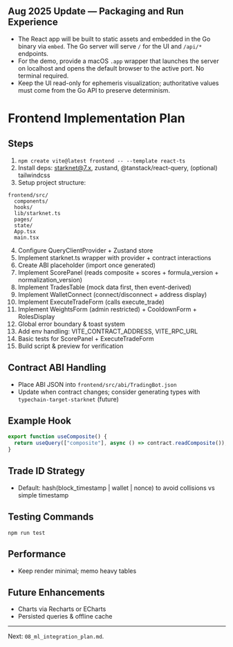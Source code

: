 ## Aug 2025 Update — Packaging and Run Experience

- The React app will be built to static assets and embedded in the Go binary via `embed`. The Go server will serve `/` for the UI and `/api/*` endpoints.
- For the demo, provide a macOS `.app` wrapper that launches the server on localhost and opens the default browser to the active port. No terminal required.
- Keep the UI read-only for ephemeris visualization; authoritative values must come from the Go API to preserve determinism.

# Frontend Implementation Plan

## Steps

1. `npm create vite@latest frontend -- --template react-ts`
2. Install deps: starknet@7.x, zustand, @tanstack/react-query, (optional) tailwindcss
3. Setup project structure:

```
frontend/src/
  components/
  hooks/
  lib/starknet.ts
  pages/
  state/
  App.tsx
  main.tsx
```

4. Configure QueryClientProvider + Zustand store
5. Implement starknet.ts wrapper with provider + contract interactions
6. Create ABI placeholder (import once generated)
7. Implement ScorePanel (reads composite + scores + formula_version + normalization_version)
8. Implement TradesTable (mock data first, then event-derived)
9. Implement WalletConnect (connect/disconnect + address display)
10. Implement ExecuteTradeForm (calls execute_trade)
11. Implement WeightsForm (admin restricted) + CooldownForm + RolesDisplay
12. Global error boundary & toast system
13. Add env handling: VITE_CONTRACT_ADDRESS, VITE_RPC_URL
14. Basic tests for ScorePanel + ExecuteTradeForm
15. Build script & preview for verification

## Contract ABI Handling

- Place ABI JSON into `frontend/src/abi/TradingBot.json`
- Update when contract changes; consider generating types with `typechain-target-starknet` (future)

## Example Hook

```ts
export function useComposite() {
  return useQuery(["composite"], async () => contract.readComposite());
}
```

## Trade ID Strategy

- Default: hash(block_timestamp | wallet | nonce) to avoid collisions vs simple timestamp

## Testing Commands

```
npm run test
```

## Performance

- Keep render minimal; memo heavy tables

## Future Enhancements

- Charts via Recharts or ECharts
- Persisted queries & offline cache

---

Next: `08_ml_integration_plan.md`.
